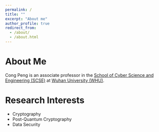```yaml
---
permalink: /
title: ""
excerpt: "About me"
author_profile: true
redirect_from: 
  - /about/
  - /about.html
---
```


# About Me

Cong Peng is an associate professor in the [School of Cyber Science and Engineering (SCSE)](https://cse.whu.edu.cn/) at [Wuhan University (WHU)](https://www.whu.edu.cn/).

# Research Interests

* Cryptography
* Post-Quantum Cryptography
* Data Security

